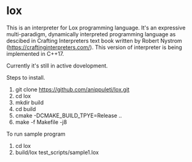 # lox
This is an interpreter for Lox programming language. It's an expressive multi-paradigm, dynamically interpreted programming language as descibed in Crafting Interpreters text book written by Robert Nystrom (https://craftinginterpreters.com/). This version of interpreter is being implemented in C++17.

Currently it's still in active dovelopment.

Steps to install.
  1. git clone https://github.com/anippuleti/lox.git
  2. cd lox
  3. mkdir build
  4. cd build
  5. cmake -DCMAKE_BUILD_TPYE=Release ..
  6. make -f Makefile -j8
  
To run sample program
  1. cd lox
  2. build/lox test_scripts/sample1.lox
